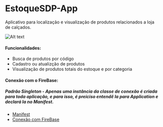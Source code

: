 # EstoqueSDP-App

Aplicativo para localização e visualização de produtos relacionados a loja de calçados.

![ Alt text](https://github.com/samirmaciel/EstoqueSDP-App/blob/master/estoque.gif) [](estoque.gif)


#### Funcionalidades: 

* Busca de produtos por código
* Cadastro ou atualizção de produtos
* Visualização de produtos totais do estoque e por categoria


#### Conexão com o FireBase:

##### Padrão Singleton - Apenas uma **instância** da classe de conexão é criada para toda aplicação, e para isso, é preiciso entendê la para Application e declará la no Manifest.

* [Manifest](https://github.com/samirmaciel/EstoqueSDP-App/blob/master/app/src/main/AndroidManifest.xml)
* [Conexão com FireBase](https://github.com/samirmaciel/EstoqueSDP-App/blob/master/app/src/main/java/com/samirmaciel/estoquesdp/banco/FireBaseBanco.java)
